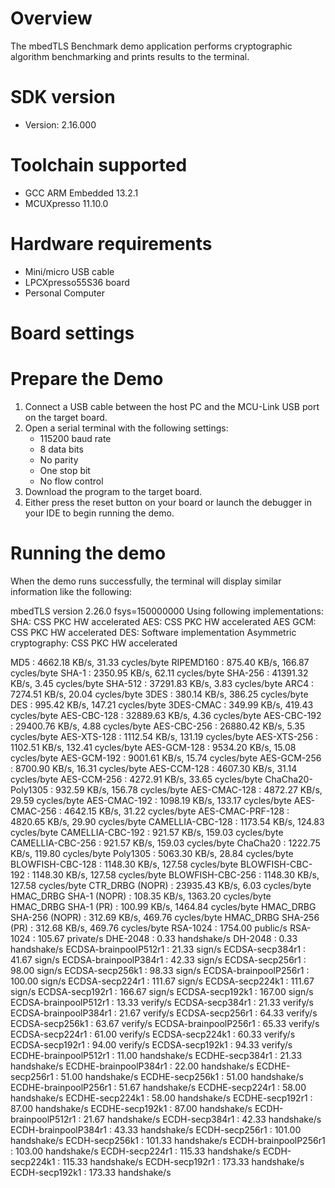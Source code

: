 Overview
========
The mbedTLS Benchmark demo application performs cryptographic algorithm benchmarking and prints results to the
terminal.


SDK version
===========
- Version: 2.16.000

Toolchain supported
===================
- GCC ARM Embedded  13.2.1
- MCUXpresso  11.10.0

Hardware requirements
=====================
- Mini/micro USB cable
- LPCXpresso55S36 board
- Personal Computer

Board settings
==============

Prepare the Demo
================
1.  Connect a USB cable between the host PC and the MCU-Link USB port on the target board. 
2.  Open a serial terminal with the following settings:
    - 115200 baud rate
    - 8 data bits
    - No parity
    - One stop bit
    - No flow control
3.  Download the program to the target board.
4.  Either press the reset button on your board or launch the debugger in your IDE to begin running the demo.


Running the demo
================
When the demo runs successfully, the terminal will display similar information like the following:


mbedTLS version 2.26.0
fsys=150000000
Using following implementations:
  SHA: CSS PKC HW accelerated
  AES: CSS PKC HW accelerated
  AES GCM: CSS PKC HW accelerated
  DES: Software implementation
  Asymmetric cryptography: CSS PKC HW accelerated

  MD5                      :  4662.18 KB/s,   31.33 cycles/byte
  RIPEMD160                :  875.40 KB/s,  166.87 cycles/byte
  SHA-1                    :  2350.95 KB/s,   62.11 cycles/byte
  SHA-256                  :  41391.32 KB/s,    3.45 cycles/byte
  SHA-512                  :  37291.83 KB/s,    3.83 cycles/byte
  ARC4                     :  7274.51 KB/s,   20.04 cycles/byte
  3DES                     :  380.14 KB/s,  386.25 cycles/byte
  DES                      :  995.42 KB/s,  147.21 cycles/byte
  3DES-CMAC                :  349.99 KB/s,  419.43 cycles/byte
  AES-CBC-128              :  32889.63 KB/s,    4.36 cycles/byte
  AES-CBC-192              :  29400.76 KB/s,    4.88 cycles/byte
  AES-CBC-256              :  26880.42 KB/s,    5.35 cycles/byte
  AES-XTS-128              :  1112.54 KB/s,  131.19 cycles/byte
  AES-XTS-256              :  1102.51 KB/s,  132.41 cycles/byte
  AES-GCM-128              :  9534.20 KB/s,   15.08 cycles/byte
  AES-GCM-192              :  9001.61 KB/s,   15.74 cycles/byte
  AES-GCM-256              :  8700.90 KB/s,   16.31 cycles/byte
  AES-CCM-128              :  4607.30 KB/s,   31.14 cycles/byte
  AES-CCM-256              :  4272.91 KB/s,   33.65 cycles/byte
  ChaCha20-Poly1305        :  932.59 KB/s,  156.78 cycles/byte
  AES-CMAC-128             :  4872.27 KB/s,   29.59 cycles/byte
  AES-CMAC-192             :  1098.19 KB/s,  133.17 cycles/byte
  AES-CMAC-256             :  4642.15 KB/s,   31.22 cycles/byte
  AES-CMAC-PRF-128         :  4820.65 KB/s,   29.90 cycles/byte
  CAMELLIA-CBC-128         :  1173.54 KB/s,  124.83 cycles/byte
  CAMELLIA-CBC-192         :  921.57 KB/s,  159.03 cycles/byte
  CAMELLIA-CBC-256         :  921.57 KB/s,  159.03 cycles/byte
  ChaCha20                 :  1222.75 KB/s,  119.80 cycles/byte
  Poly1305                 :  5063.30 KB/s,   28.84 cycles/byte
  BLOWFISH-CBC-128         :  1148.30 KB/s,  127.58 cycles/byte
  BLOWFISH-CBC-192         :  1148.30 KB/s,  127.58 cycles/byte
  BLOWFISH-CBC-256         :  1148.30 KB/s,  127.58 cycles/byte
  CTR_DRBG (NOPR)          :  23935.43 KB/s,    6.03 cycles/byte
  HMAC_DRBG SHA-1 (NOPR)   :  108.35 KB/s,  1363.20 cycles/byte
  HMAC_DRBG SHA-1 (PR)     :  100.99 KB/s,  1464.84 cycles/byte
  HMAC_DRBG SHA-256 (NOPR) :  312.69 KB/s,  469.76 cycles/byte
  HMAC_DRBG SHA-256 (PR)   :  312.68 KB/s,  469.76 cycles/byte
  RSA-1024                 :  1754.00  public/s
  RSA-1024                 :  105.67 private/s
  DHE-2048                 :    0.33 handshake/s
  DH-2048                  :    0.33 handshake/s
  ECDSA-brainpoolP512r1    :   21.33 sign/s
  ECDSA-secp384r1          :   41.67 sign/s
  ECDSA-brainpoolP384r1    :   42.33 sign/s
  ECDSA-secp256r1          :   98.00 sign/s
  ECDSA-secp256k1          :   98.33 sign/s
  ECDSA-brainpoolP256r1    :  100.00 sign/s
  ECDSA-secp224r1          :  111.67 sign/s
  ECDSA-secp224k1          :  111.67 sign/s
  ECDSA-secp192r1          :  166.67 sign/s
  ECDSA-secp192k1          :  167.00 sign/s
  ECDSA-brainpoolP512r1    :   13.33 verify/s
  ECDSA-secp384r1          :   21.33 verify/s
  ECDSA-brainpoolP384r1    :   21.67 verify/s
  ECDSA-secp256r1          :   64.33 verify/s
  ECDSA-secp256k1          :   63.67 verify/s
  ECDSA-brainpoolP256r1    :   65.33 verify/s
  ECDSA-secp224r1          :   61.00 verify/s
  ECDSA-secp224k1          :   60.33 verify/s
  ECDSA-secp192r1          :   94.00 verify/s
  ECDSA-secp192k1          :   94.33 verify/s
  ECDHE-brainpoolP512r1    :   11.00 handshake/s
  ECDHE-secp384r1          :   21.33 handshake/s
  ECDHE-brainpoolP384r1    :   22.00 handshake/s
  ECDHE-secp256r1          :   51.00 handshake/s
  ECDHE-secp256k1          :   51.00 handshake/s
  ECDHE-brainpoolP256r1    :   51.67 handshake/s
  ECDHE-secp224r1          :   58.00 handshake/s
  ECDHE-secp224k1          :   58.00 handshake/s
  ECDHE-secp192r1          :   87.00 handshake/s
  ECDHE-secp192k1          :   87.00 handshake/s
  ECDH-brainpoolP512r1     :   21.67 handshake/s
  ECDH-secp384r1           :   42.33 handshake/s
  ECDH-brainpoolP384r1     :   43.33 handshake/s
  ECDH-secp256r1           :  101.00 handshake/s
  ECDH-secp256k1           :  101.33 handshake/s
  ECDH-brainpoolP256r1     :  103.00 handshake/s
  ECDH-secp224r1           :  115.33 handshake/s
  ECDH-secp224k1           :  115.33 handshake/s
  ECDH-secp192r1           :  173.33 handshake/s
  ECDH-secp192k1           :  173.33 handshake/s

